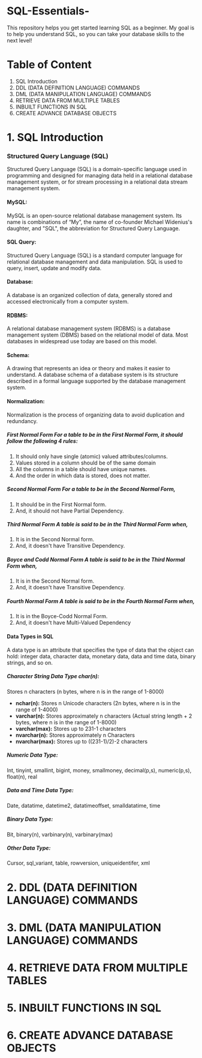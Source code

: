# SQL-Essentials-
This repository helps you get started learning SQL as a beginner. My goal is to help you understand SQL, so you can take your database skills to the next level!

# Table of Content
1. SQL Introduction
2. DDL (DATA DEFINITION LANGUAGE) COMMANDS
3. DML (DATA MANIPULATION LANGUAGE) COMMANDS
4. RETRIEVE DATA FROM MULTIPLE TABLES
5. INBUILT FUNCTIONS IN SQL
6. CREATE ADVANCE DATABASE OBJECTS

# 1. SQL Introduction
### Structured Query Language (SQL) 
Structured Query Language (SQL) is a domain-specific language used in programming and designed for managing data held in a relational database management system, or for stream processing in a relational data stream management system.

#### MySQL:
MySQL is an open-source relational database management system. Its name is combinations of “My”, the name of co-founder Michael Widenius's daughter, and "SQL", the abbreviation for Structured Query Language.

#### SQL Query:
Structured Query Language (SQL) is a standard computer language for relational database management and data manipulation. SQL is used to query, insert, update and modify data.

#### Database:
A database is an organized collection of data, generally stored and accessed electronically from a computer system.

#### RDBMS:
A relational database management system (RDBMS) is a database management system (DBMS) based on the relational model of data. Most databases in widespread use today are based on this model.

#### Schema:
A drawing that represents an idea or theory and makes it easier to understand. A database schema of a database system is its structure described in a formal language supported by the database management system.

#### Normalization:
Normalization is the process of organizing data to avoid duplication and redundancy.

##### First Normal Form	For a table to be in the First Normal Form, it should follow the following 4 rules:
1. It should only have single (atomic) valued attributes/columns.
2. Values stored in a column should be of the same domain
3. All the columns in a table should have unique names.
4. And the order in which data is stored, does not matter.

##### Second Normal Form	For a table to be in the Second Normal Form,
1. It should be in the First Normal form.
2. And, it should not have Partial Dependency.

##### Third Normal Form	A table is said to be in the Third Normal Form when,
1. It is in the Second Normal form.
2. And, it doesn't have Transitive Dependency.

##### Boyce and Codd Normal Form	A table is said to be in the Third Normal Form when,
1. It is in the Second Normal form.
2. And, it doesn't have Transitive Dependency.

##### Fourth Normal Form	A table is said to be in the Fourth Normal Form when,
1. It is in the Boyce-Codd Normal Form.
2. And, it doesn't have Multi-Valued Dependency

#### Data Types in SQL
A data type is an attribute that specifies the type of data that the object can hold: integer data, character data, monetary data, data and time data, binary strings, and so on.

##### Character String Data Type	char(n): 
Stores n characters (n bytes, where n is in the range of 1-8000)

* **nchar(n):** Stores n Unicode characters (2n bytes, where n is in the range of 1-4000)
* **varchar(n):** Stores approximately n characters (Actual string length + 2 bytes, where n is in the range of 1-8000) 
* **varchar(max):** Stores up to 231-1 characters
* **nvarchar(n):**  Stores approximately n Characters
* **nvarchar(max):** Stores up to ((231-1)/2)-2 characters

##### Numeric Data Type:
Int, tinyint, smallint, bigint, money, smallmoney, decimal(p,s), numeric(p,s), float(n), real

##### Data and Time Data Type:
Date, datatime, datetime2, datatimeoffset, smalldatatime, time

##### Binary Data Type:
Bit, binary(n), varbinary(n), varbinary(max)

##### Other Data Type:
Cursor, sql_variant, table, rowversion, uniqueidentifer, xml


# 2. DDL (DATA DEFINITION LANGUAGE) COMMANDS


# 3. DML (DATA MANIPULATION LANGUAGE) COMMANDS


# 4. RETRIEVE DATA FROM MULTIPLE TABLES


# 5. INBUILT FUNCTIONS IN SQL


# 6. CREATE ADVANCE DATABASE OBJECTS

